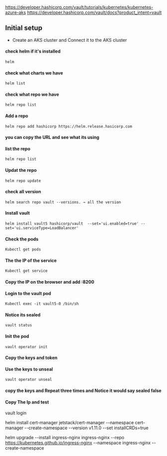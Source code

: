 https://developer.hashicorp.com/vault/tutorials/kubernetes/kubernetes-azure-aks
https://developer.hashicorp.com/vault/docs?product_intent=vault
## Initial setup 
- Create an AKS cluster and Connect it to the AKS cluster 

#### check helm if it's installed 
```
helm                                                  
```
#### check what charts we have 
```
helm list                                           
```
#### check what repo we have 
```
helm repo list                                     
```
#### Add a repo    
```                                      
helm repo add hashicorp https://helm.release.hasicorp.com
```
#### you can copy the URL and see what its using 

#### list the repo
```
helm repo list                                    
```
#### Updat the repo
```
helm repo update                             
```
#### check all version 
```
helm search repo vault --versions. → all the version  
```
#### Install vault
```
helm install vault5 hashicorp/vault  --set='ui.enabled=true' --set='ui.serviceType=LoadBalancer'
```
#### Check the pods
```
Kubectl get pods
```
#### The the IP of the service
```
Kubectl get service 
```
#### Copy the IP on the browser and add :8200

#### Login to the vault pod 
```
Kubectl exec -it vault5-0 /bin/sh
```
####  Notice its sealed
```
vault status  
```
####  Init the pod
```
vault operator init  
```
####  Copy the keys and token

####  Use the keys to unseal
```
vault operator unseal 
```
####  copy the keys and Repeat three times and Notice it would say sealed false 
####  Copy The Ip and test 

vault login




helm install cert-manager jetstack/cert-manager --namespace cert-manager --create-namespace --version v1.11.0 --set installCRDs=true


helm upgrade --install ingress-nginx ingress-nginx --repo https://kubernetes.github.io/ingress-nginx --namespace ingress-nginx --create-namespace
